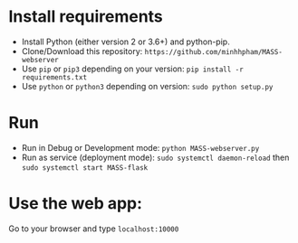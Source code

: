 # Install requirements
 * Install Python (either version 2 or 3.6+) and python-pip.
 * Clone/Download this repository: `https://github.com/minhhpham/MASS-webserver`
 * Use `pip` or `pip3` depending on your version: `pip install -r requirements.txt`
 * Use `python` or `python3` depending on version: `sudo python setup.py`

# Run
 * Run in Debug or Development mode: `python MASS-webserver.py`
 * Run as service (deployment mode): `sudo systemctl daemon-reload` then `sudo systemctl start MASS-flask`

# Use the web app:
Go to your browser and type `localhost:10000`